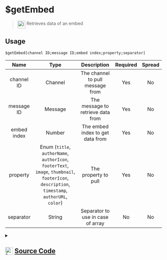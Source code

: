 # $getEmbed
> <img align="top" src="https://upload.wikimedia.org/wikipedia/commons/thumb/e/e4/Infobox_info_icon.svg/160px-Infobox_info_icon.svg.png?20150409153300" alt="image" width="25" height="auto"> Retrieves data of an embed
## Usage
```
$getEmbed[channel ID;message ID;embed index;property;separator]
```
| Name | Type | Description | Required | Spread
| :---: | :---: | :---: | :---: | :---: |
channel ID | Channel | The channel to pull message from | Yes | No
message ID | Message | The message to retrieve data from | Yes | No
embed index | Number | The embed index to get data from | Yes | No
property | Enum (`title`, `authorName`, `authorIcon`, `footerText`, `image`, `thumbnail`, `footerIcon`, `description`, `timestamp`, `authorURL`, `color`) | The property to pull | Yes | No
separator | String | Separator to use in case of array | No | No
<details>
<summary>
    
## <img align="top" src="https://cdn4.iconfinder.com/data/icons/iconsimple-logotypes/512/github-512.png" alt="image" width="25" height="auto">  [Source Code](https://github.com/tryforge/ForgeScript-V2/blob/main/src/native/getEmbed.ts)
    
</summary>
    
```ts
import { BaseChannel, Embed, EmbedBuilder } from "discord.js"
import { ArgType, NativeFunction, Return } from "../structures"
import { EmbedProperties, EmbedProperty } from "../properties/embed"

export default new NativeFunction({
    name: "$getEmbed",
    version: "1.0.3",
    description: "Retrieves data of an embed",
    unwrap: true,
    brackets: true,
    args: [
        {
            name: "channel ID",
            description: "The channel to pull message from",
            rest: false,
            required: true,
            type: ArgType.Channel,
            check: (i: BaseChannel) => i.isTextBased(),
        },
        {
            name: "message ID",
            description: "The message to retrieve data from",
            rest: false,
            required: true,
            type: ArgType.Message,
            pointer: 0,
        },
        {
            name: "embed index",
            description: "The embed index to get data from",
            rest: false,
            required: true,
            type: ArgType.Number,
        },
        {
            name: "property",
            description: "The property to pull",
            rest: false,
            type: ArgType.Enum,
            enum: EmbedProperty,
            required: true,
        },
        {
            name: "separator",
            description: "Separator to use in case of array",
            rest: false,
            type: ArgType.String,
        },
    ],
    execute(_, [, m, index, prop, sep]) {
        const embed = m.embeds[index] as Embed | undefined
        return Return.success(EmbedProperties[prop](embed ? EmbedBuilder.from(embed) : undefined, sep || ", "))
    },
})

```
    
</details>